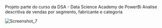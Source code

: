 Projeto parte do curso da DSA - Data Science Academy de PowerBi 
Analise descritiva de vendas por segmento, fabricante e categoria

![Screenshot_7](https://user-images.githubusercontent.com/60043558/164076408-976b2c0b-1c15-458e-940f-ef0bd8395d3b.png)
